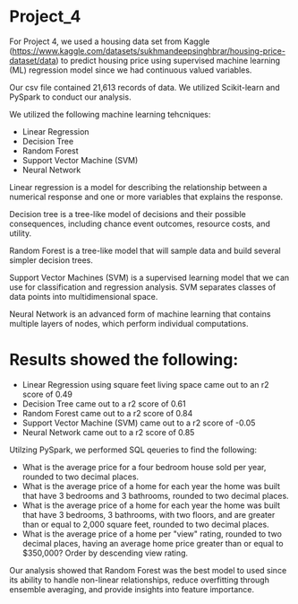 # Project_4

For Project 4, we used a housing data set from Kaggle (https://www.kaggle.com/datasets/sukhmandeepsinghbrar/housing-price-dataset/data) to predict housing price using supervised machine learning (ML) regression model since we had continuous valued variables.  

Our csv file contained 21,613 records of data. We utilized Scikit-learn and PySpark to conduct our analysis. 

We utilized the following machine learning tehcniques: 

- Linear Regression
- Decision Tree
- Random Forest
- Support Vector Machine (SVM)
- Neural Network

 Linear regression is a model for describing the relationship between a numerical response and one or more variables that explains the response.

 Decision tree is a tree-like model of decisions and their possible consequences, including chance event outcomes, resource costs, and utility. 

 Random Forest is a tree-like model that will sample data and build several simpler decision trees. 

 Support Vector Machines (SVM) is a supervised learning model that we can use for classification and regression analysis. SVM separates classes of data points into multidimensional space.

 Neural Network is an advanced form of machine learning that contains multiple layers of nodes, which perform individual computations.

# Results showed the following: 

* Linear Regression using square feet living space came out to an r2 score of 0.49
* Decision Tree came out to a r2 score of 0.61
* Random Forest came out to a r2 score of 0.84
* Support Vector Machine (SVM) came out to a r2 score of -0.05
* Neural Network came out to a r2 score of 0.85

Utilzing PySpark, we performed SQL qeueries to find the following: 

- What is the average price for a four bedroom house sold per year, rounded to two decimal places.
- What is the average price of a home for each year the home was built that have 3 bedrooms and 3 bathrooms, rounded to two decimal places.
- What is the average price of a home for each year the home was built that have 3 bedrooms, 3 bathrooms, with two floors, and are greater than or equal to 2,000 square feet, rounded to two decimal places.
- What is the average price of a home per "view" rating, rounded to two decimal places, having an average home price greater than or equal to $350,000? Order by descending view rating.

Our analysis showed that Random Forest was the best model to used since its ability to handle non-linear relationships, reduce overfitting through ensemble averaging, and provide insights into feature importance.

